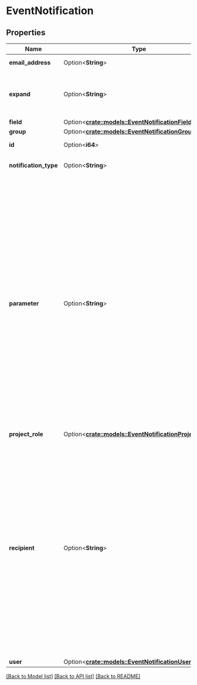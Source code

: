 # EventNotification

## Properties

Name | Type | Description | Notes
------------ | ------------- | ------------- | -------------
**email_address** | Option<**String**> | The email address. | [optional]
**expand** | Option<**String**> | Expand options that include additional event notification details in the response. | [optional]
**field** | Option<[**crate::models::EventNotificationField**](EventNotification_field.md)> |  | [optional]
**group** | Option<[**crate::models::EventNotificationGroup**](EventNotification_group.md)> |  | [optional]
**id** | Option<**i64**> | The ID of the notification. | [optional]
**notification_type** | Option<**String**> | Identifies the recipients of the notification. | [optional]
**parameter** | Option<**String**> | As a group's name can change, use of `recipient` is recommended. The identifier associated with the `notificationType` value that defines the receiver of the notification, where the receiver isn't implied by `notificationType` value. So, when `notificationType` is:   *  `User` The `parameter` is the user account ID.  *  `Group` The `parameter` is the group name.  *  `ProjectRole` The `parameter` is the project role ID.  *  `UserCustomField` The `parameter` is the ID of the custom field.  *  `GroupCustomField` The `parameter` is the ID of the custom field. | [optional]
**project_role** | Option<[**crate::models::EventNotificationProjectRole**](EventNotification_projectRole.md)> |  | [optional]
**recipient** | Option<**String**> | The identifier associated with the `notificationType` value that defines the receiver of the notification, where the receiver isn't implied by the `notificationType` value. So, when `notificationType` is:   *  `User`, `recipient` is the user account ID.  *  `Group`, `recipient` is the group ID.  *  `ProjectRole`, `recipient` is the project role ID.  *  `UserCustomField`, `recipient` is the ID of the custom field.  *  `GroupCustomField`, `recipient` is the ID of the custom field. | [optional]
**user** | Option<[**crate::models::EventNotificationUser**](EventNotification_user.md)> |  | [optional]

[[Back to Model list]](../README.md#documentation-for-models) [[Back to API list]](../README.md#documentation-for-api-endpoints) [[Back to README]](../README.md)


